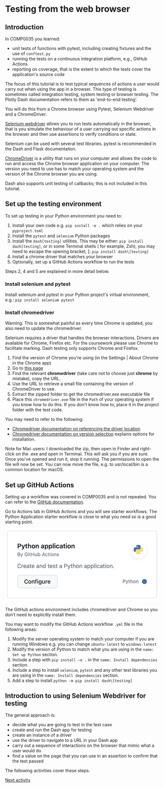 # Testing from the web browser

## Introduction

In COMP0035 you learned:

- unit tests of functions with pytest, including creating fixtures and the use of `conftest.py`
- running the tests on a continuous integration platform, e.g., GitHub Actions
- reporting on coverage, that is the extent to which the tests cover the application's source code

The focus of this tutorial is to test typical sequences of actions a user would carry out when using the app in a
browser. This type of testing is sometimes called integration testing, system testing or browser testing. The Plotly
Dash documentation refers to them as 'end-to-end testing'.

You will do this from a Chrome browser using Pytest, Selenium Webdriver and a ChromeDriver.

[Selenium webdriver](https://www.selenium.dev/documentation/webdriver/) allows you to run tests automatically in the
browser, that is you simulate the behaviour of a user
carrying out specific actions in the browser and then use assertions to verify conditions or state.

Selenium can be used with several test libraries. pytest is recommended in the Dash and Flask documentation.

[ChromeDriver](https://googlechromelabs.github.io/chrome-for-testing/) is a utility that runs on your computer and
allows the code to run and access the Chrome browser
application on your computer. The version you need to use has to match your operating system and the version of the
Chrome browser you are using.

Dash also supports unit testing of callbacks; this is not included in this tutorial.

## Set up the testing environment

To set up testing in your Python environment you need to:

1. Install your own code e.g. `pip install -e .` which relies on your `pyproject.toml`
2. Install the `pytest` and `selenium` Python packages
3. Install the `dash[testing]` utilities. This may be either: `pip install dash[testing]`, or in some Terminal shells (
   for example, Zsh), you may need to escape the opening bracket, [: `pip install dash\[testing]`
4. Install a chrome driver that matches your browser
5. Optionally, set up a GitHub Actions workflow to run the tests

Steps 2, 4 and 5 are explained in more detail below.

### Install selenium and pytest

Install selenium and pytest in your Python project's virtual environment, e.g.: `pip install selenium pytest`

### Install chromedriver

Warning: This is somewhat painful as every time Chrome is updated, you also need to update the chromedriver.

Selenium requires a driver that handles the browser interactions. Drivers are available for Chrome, Firefox etc. For the
coursework please use Chrome to facilitate marking. Dash testing only supports Chrome and Firefox.

1. Find the version of Chrome you're using (in the Settings | About Chrome in the Chrome app)
2. Go to [this page](https://googlechromelabs.github.io/chrome-for-testing/)
3. Find the relevant **chromedriver** (take care not to choose just **chrome** by mistake), copy the URL.
4. Use the URL to retrieve a small file containing the version of ChromeDriver to use.
5. Extract the zipped folder to get the chromedriver.exe executable file
6. Place this `chromedriver.exe` file in the `Path` of your operating system if you know how to do this. If you don't
   know how to, place it in the project folder with the test code.

You may need to refer to the following:

- [Chromedriver documentation on referencing the driver location](https://developer.chrome.com/docs/chromedriver/get-started)
- [Chromedriver documentation on version selection](https://chromedriver.chromium.org/downloads/version-selection)
  explains options for
  installation.

Note for Mac users: I downloaded the zip, then open in Finder and right-click on the .exe and open in Terminal. This
will ask you if you are sure. Once you've opened and run it, stop it running. The permissions to open the file will now
be set. You can now move the file, e.g. to usr/local/bin is a common location for macOS.

## Set up GitHub Actions

Setting up a workflow was covered in COMP0035 and is not repeated. You can refer to
the [GitHub documentation](https://docs.github.com/en/actions/automating-builds-and-tests/building-and-testing-python).

Go to Actions tab in GitHub Actions and you will see starter workflows. The Python Application starter workflow is close
to what you need so is a good starting point.

![GitHub Actions starter workflow](../img/gha-workflow.png)

The GitHub actions environment includes chromedriver and Chrome so you don’t need to explicitly install them.

You may want to modify the GitHub Actions workflow `.yml` file in the following areas:

1. Modify the server operating system to match your computer if you are running Windows e.g. you can change
   `ubuntu-latest` to `windows-latest`
2. Modify the version of Python to match what you are using in the `name: Set up Python` section.
3. Include a step with `pip install –e .` in the `name: Install dependencies` section.
4. Include a step to install `selenium`, `pytest` and any other test libraries you are using in
   the `name: Install dependencies` section.
5. Add a step to install `python -m pip install dash\[testing]`

## Introduction to using Selenium Webdriver for testing

The general approach is:

- decide what you are going to test in the test case
- create and run the Dash app for testing
- create an instance of a driver
- use the driver to navigate to a URL in your Dash app
- carry out a sequence of interactions on the browser that mimic what a user would do
- find a value on the page that you can use in an assertion to confirm that the test passed

The following activities cover these steps.

[Next activity](4-2-test-app-url.md)
